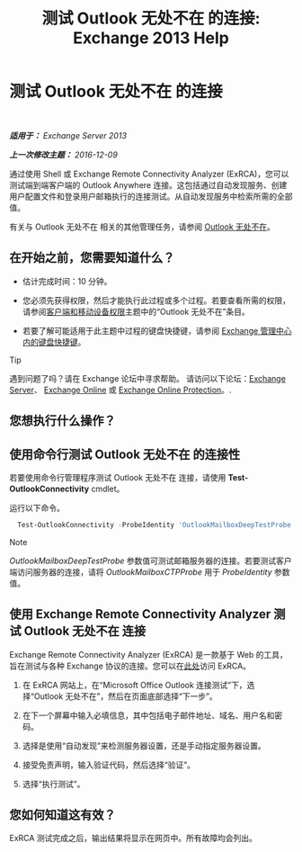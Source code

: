 ﻿---
title: '测试 Outlook 无处不在 的连接: Exchange 2013 Help'
TOCTitle: 测试 Outlook 无处不在 的连接
ms:assetid: 0dc5b68f-2316-446a-84c9-5f1c50dc3776
ms:mtpsurl: https://technet.microsoft.com/zh-cn/library/Ee633453(v=EXCHG.150)
ms:contentKeyID: 50556524
ms.date: 01/11/2018
mtps_version: v=EXCHG.150
ms.translationtype: HT
---

# 测试 Outlook 无处不在 的连接

 

_**适用于：** Exchange Server 2013_

_**上一次修改主题：** 2016-12-09_

通过使用 Shell 或 Exchange Remote Connectivity Analyzer (ExRCA)，您可以测试端到端客户端的 Outlook Anywhere 连接。这包括通过自动发现服务、创建用户配置文件和登录用户邮箱执行的连接测试。从自动发现服务中检索所需的全部值。

有关与 Outlook 无处不在 相关的其他管理任务，请参阅 [Outlook 无处不在](outlook-anywhere-exchange-2013-help.md)。

## 在开始之前，您需要知道什么？

  - 估计完成时间：10 分钟。

  - 您必须先获得权限，然后才能执行此过程或多个过程。若要查看所需的权限，请参阅[客户端和移动设备权限](clients-and-mobile-devices-permissions-exchange-2013-help.md)主题中的“Outlook 无处不在”条目。

  - 若要了解可能适用于此主题中过程的键盘快捷键，请参阅 [Exchange 管理中心内的键盘快捷键](keyboard-shortcuts-in-the-exchange-admin-center-exchange-online-protection-help.md)。

> [!TIP]  
> 遇到问题了吗？请在 Exchange 论坛中寻求帮助。 请访问以下论坛：<a href="https://go.microsoft.com/fwlink/p/?linkid=60612">Exchange Server</a>、 <a href="https://go.microsoft.com/fwlink/p/?linkid=267542">Exchange Online</a> 或 <a href="https://go.microsoft.com/fwlink/p/?linkid=285351">Exchange Online Protection</a>。.


## 您想执行什么操作？

## 使用命令行测试 Outlook 无处不在 的连接性

若要使用命令行管理程序测试 Outlook 无处不在 连接，请使用 **Test-OutlookConnectivity** cmdlet。

运行以下命令。

  ```powershell
    Test-OutlookConnectivity -ProbeIdentity 'OutlookMailboxDeepTestProbe' -MailboxId tony@contoso.com -Hostname contoso.com
  ```

> [!NOTE]  
> <em>OutlookMailboxDeepTestProbe</em> 参数值可测试邮箱服务器的连接。若要测试客户端访问服务器的连接，请将 <em>OutlookMailboxCTPProbe</em> 用于 <em>ProbeIdentity</em> 参数值。


## 使用 Exchange Remote Connectivity Analyzer 测试 Outlook 无处不在 连接

Exchange Remote Connectivity Analyzer (ExRCA) 是一款基于 Web 的工具，旨在测试与各种 Exchange 协议的连接。您可以在[此处](https://go.microsoft.com/fwlink/p/?linkid=167905)访问 ExRCA。

1.  在 ExRCA 网站上，在“Microsoft Office Outlook 连接测试”下，选择“Outlook 无处不在”，然后在页面底部选择“下一步”。

2.  在下一个屏幕中输入必填信息，其中包括电子邮件地址、域名、用户名和密码。

3.  选择是使用“自动发现”来检测服务器设置，还是手动指定服务器设置。

4.  接受免责声明，输入验证代码，然后选择“验证”。

5.  选择“执行测试”。

## 您如何知道这有效？

ExRCA 测试完成之后，输出结果将显示在网页中。所有故障均会列出。

